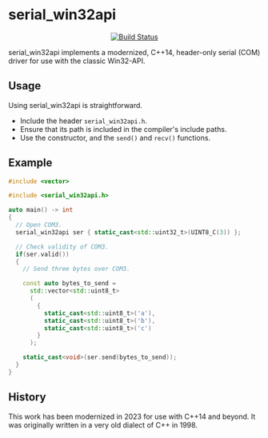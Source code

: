 serial_win32api
==================

<p align="center">
    <a href="https://github.com/ckormanyos/serial_win32api/actions">
        <img src="https://github.com/ckormanyos/serial_win32api/actions/workflows/serial_win32api.yml/badge.svg" alt="Build Status"></a>
</p>

serial_win32api implements a modernized, C++14, header-only serial (COM) driver
for use with the classic Win32-API.

## Usage

Using serial_win32api is straightforward.
  - Include the header `serial_win32api.h`.
  - Ensure that its path is included in the compiler's include paths.
  - Use the constructor, and the `send()` and `recv()` functions.

## Example

```cpp
#include <vector>

#include <serial_win32api.h>

auto main() -> int
{
  // Open COM3.
  serial_win32api ser { static_cast<std::uint32_t>(UINT8_C(3)) };

  // Check validity of COM3.
  if(ser.valid())
  {
    // Send three bytes over COM3.

    const auto bytes_to_send =
      std::vector<std::uint8_t>
      (
        {
          static_cast<std::uint8_t>('a'),
          static_cast<std::uint8_t>('b'),
          static_cast<std::uint8_t>('c')
        }
      );

    static_cast<void>(ser.send(bytes_to_send));
  }
}
```

## History

This work has been modernized in 2023 for use with C++14 and beyond.
It was originally written in a very old dialect of C++ in 1998.
